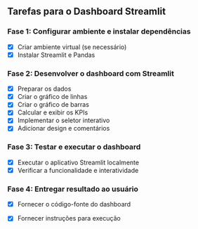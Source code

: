 ## Tarefas para o Dashboard Streamlit

### Fase 1: Configurar ambiente e instalar dependências
- [x] Criar ambiente virtual (se necessário)
- [x] Instalar Streamlit e Pandas

### Fase 2: Desenvolver o dashboard com Streamlit
- [x] Preparar os dados
- [x] Criar o gráfico de linhas
- [x] Criar o gráfico de barras
- [x] Calcular e exibir os KPIs
- [x] Implementar o seletor interativo
- [x] Adicionar design e comentários

### Fase 3: Testar e executar o dashboard
- [x] Executar o aplicativo Streamlit localmente
- [x] Verificar a funcionalidade e interatividade

### Fase 4: Entregar resultado ao usuário
- [x] Fornecer o código-fonte do dashboard
- [x] Fornecer instruções para execução


